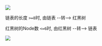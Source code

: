 ![](https://pic.superbed.cn/item/5dff0f5976085c32892f9a2b.jpg)



链表的长度  `>=8`时, 由链表 --转-->  红黑树

红黑树的Node数  `<=6`时, 由红黑树 --转-->  链表

![](https://pic.superbed.cn/item/5dff105276085c328930368c.jpg)













































